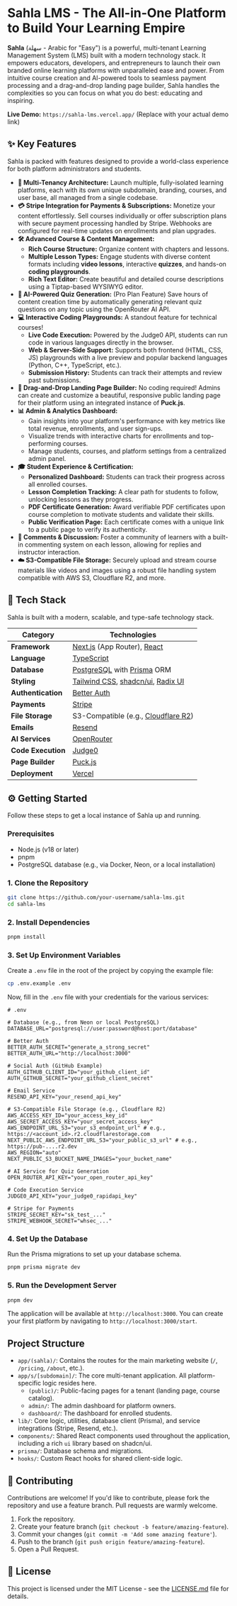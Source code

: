 

# Sahla LMS - The All-in-One Platform to Build Your Learning Empire



**Sahla** (سهلة - Arabic for "Easy") is a powerful, multi-tenant Learning Management System (LMS) built with a modern technology stack. It empowers educators, developers, and entrepreneurs to launch their own branded online learning platforms with unparalleled ease and power. From intuitive course creation and AI-powered tools to seamless payment processing and a drag-and-drop landing page builder, Sahla handles the complexities so you can focus on what you do best: educating and inspiring.

**Live Demo:** `https://sahla-lms.vercel.app/` (Replace with your actual demo link)

## ✨ Key Features

Sahla is packed with features designed to provide a world-class experience for both platform administrators and students.

*   **🏢 Multi-Tenancy Architecture:** Launch multiple, fully-isolated learning platforms, each with its own unique subdomain, branding, courses, and user base, all managed from a single codebase.
*   **💳 Stripe Integration for Payments & Subscriptions:** Monetize your content effortlessly. Sell courses individually or offer subscription plans with secure payment processing handled by Stripe. Webhooks are configured for real-time updates on enrollments and plan upgrades.
*   **🛠️ Advanced Course & Content Management:**
    *   **Rich Course Structure:** Organize content with chapters and lessons.
    *   **Multiple Lesson Types:** Engage students with diverse content formats including **video lessons**, interactive **quizzes**, and hands-on **coding playgrounds**.
    *   **Rich Text Editor:** Create beautiful and detailed course descriptions using a Tiptap-based WYSIWYG editor.
*   **🤖 AI-Powered Quiz Generation:** (Pro Plan Feature) Save hours of content creation time by automatically generating relevant quiz questions on any topic using the OpenRouter AI API.
*   **💻 Interactive Coding Playgrounds:** A standout feature for technical courses!
    *   **Live Code Execution:** Powered by the Judge0 API, students can run code in various languages directly in the browser.
    *   **Web & Server-Side Support:** Supports both frontend (HTML, CSS, JS) playgrounds with a live preview and popular backend languages (Python, C++, TypeScript, etc.).
    *   **Submission History:** Students can track their attempts and review past submissions.
*   **🎨 Drag-and-Drop Landing Page Builder:** No coding required! Admins can create and customize a beautiful, responsive public landing page for their platform using an integrated instance of **Puck.js**.
*   **📊 Admin & Analytics Dashboard:**
    *   Gain insights into your platform's performance with key metrics like total revenue, enrollments, and user sign-ups.
    *   Visualize trends with interactive charts for enrollments and top-performing courses.
    *   Manage students, courses, and platform settings from a centralized admin panel.
*   **🎓 Student Experience & Certification:**
    *   **Personalized Dashboard:** Students can track their progress across all enrolled courses.
    *   **Lesson Completion Tracking:** A clear path for students to follow, unlocking lessons as they progress.
    *   **PDF Certificate Generation:** Award verifiable PDF certificates upon course completion to motivate students and validate their skills.
    *   **Public Verification Page:** Each certificate comes with a unique link to a public page to verify its authenticity.
*   **💬 Comments & Discussion:** Foster a community of learners with a built-in commenting system on each lesson, allowing for replies and instructor interaction.
*   **☁️ S3-Compatible File Storage:** Securely upload and stream course materials like videos and images using a robust file handling system compatible with AWS S3, Cloudflare R2, and more.

## 🚀 Tech Stack

Sahla is built with a modern, scalable, and type-safe technology stack.

| Category          | Technologies                                                                                                   |
| ----------------- | -------------------------------------------------------------------------------------------------------------- |
| **Framework**     | [Next.js](https://nextjs.org/) (App Router), [React](https://react.dev/)                                         |
| **Language**      | [TypeScript](https://www.typescriptlang.org/)                                                                  |
| **Database**      | [PostgreSQL](https://www.postgresql.org/) with [Prisma](https://www.prisma.io/) ORM                            |
| **Styling**       | [Tailwind CSS](https://tailwindcss.com/), [shadcn/ui](https://ui.shadcn.com/), [Radix UI](https://www.radix-ui.com/) |
| **Authentication**| [Better Auth](https://better-auth.dev/)                                                                        |
| **Payments**      | [Stripe](https://stripe.com/)                                                                                  |
| **File Storage**  | S3-Compatible (e.g., [Cloudflare R2](https://www.cloudflare.com/developer-platform/r2/))                         |
| **Emails**        | [Resend](https://resend.com/)                                                                                  |
| **AI Services**   | [OpenRouter](https://openrouter.ai/)                                                                           |
| **Code Execution**| [Judge0](https://judge0.com/)                                                                                  |
| **Page Builder**  | [Puck.js](https://puck.js.org/)                                                                                |
| **Deployment**    | [Vercel](https://vercel.com/)                                                                                  |

## ⚙️ Getting Started

Follow these steps to get a local instance of Sahla up and running.

### Prerequisites

*   Node.js (v18 or later)
*   pnpm
*   PostgreSQL database (e.g., via Docker, Neon, or a local installation)

### 1. Clone the Repository

```bash
git clone https://github.com/your-username/sahla-lms.git
cd sahla-lms
```

### 2. Install Dependencies

```bash
pnpm install
```

### 3. Set Up Environment Variables

Create a `.env` file in the root of the project by copying the example file:

```bash
cp .env.example .env
```

Now, fill in the `.env` file with your credentials for the various services:

```dotenv
# .env

# Database (e.g., from Neon or local PostgreSQL)
DATABASE_URL="postgresql://user:password@host:port/database"

# Better Auth
BETTER_AUTH_SECRET="generate_a_strong_secret"
BETTER_AUTH_URL="http://localhost:3000"

# Social Auth (GitHub Example)
AUTH_GITHUB_CLIENT_ID="your_github_client_id"
AUTH_GITHUB_SECRET="your_github_client_secret"

# Email Service
RESEND_API_KEY="your_resend_api_key"

# S3-Compatible File Storage (e.g., Cloudflare R2)
AWS_ACCESS_KEY_ID="your_access_key_id"
AWS_SECRET_ACCESS_KEY="your_secret_access_key"
AWS_ENDPOINT_URL_S3="your_s3_endpoint_url" # e.g., https://<account_id>.r2.cloudflarestorage.com
NEXT_PUBLIC_AWS_ENDPOINT_URL_S3="your_public_s3_url" # e.g., https://pub-....r2.dev
AWS_REGION="auto"
NEXT_PUBLIC_S3_BUCKET_NAME_IMAGES="your_bucket_name"

# AI Service for Quiz Generation
OPEN_ROUTER_API_KEY="your_open_router_api_key"

# Code Execution Service
JUDGE0_API_KEY="your_judge0_rapidapi_key"

# Stripe for Payments
STRIPE_SECRET_KEY="sk_test_..."
STRIPE_WEBHOOK_SECRET="whsec_..."
```

### 4. Set Up the Database

Run the Prisma migrations to set up your database schema.

```bash
pnpm prisma migrate dev
```

### 5. Run the Development Server

```bash
pnpm dev
```

The application will be available at `http://localhost:3000`. You can create your first platform by navigating to `http://localhost:3000/start`.

## Project Structure

*   `app/(sahla)/`: Contains the routes for the main marketing website (`/`, `/pricing`, `/about`, etc.).
*   `app/s/[subdomain]/`: The core multi-tenant application. All platform-specific logic resides here.
    *   `(public)/`: Public-facing pages for a tenant (landing page, course catalog).
    *   `admin/`: The admin dashboard for platform owners.
    *   `dashboard/`: The dashboard for enrolled students.
*   `lib/`: Core logic, utilities, database client (Prisma), and service integrations (Stripe, Resend, etc.).
*   `components/`: Shared React components used throughout the application, including a rich `ui` library based on shadcn/ui.
*   `prisma/`: Database schema and migrations.
*   `hooks/`: Custom React hooks for shared client-side logic.

## 🤝 Contributing

Contributions are welcome! If you'd like to contribute, please fork the repository and use a feature branch. Pull requests are warmly welcome.

1.  Fork the repository.
2.  Create your feature branch (`git checkout -b feature/amazing-feature`).
3.  Commit your changes (`git commit -m 'Add some amazing feature'`).
4.  Push to the branch (`git push origin feature/amazing-feature`).
5.  Open a Pull Request.

## 📜 License

This project is licensed under the MIT License - see the [LICENSE.md](LICENSE.md) file for details.
